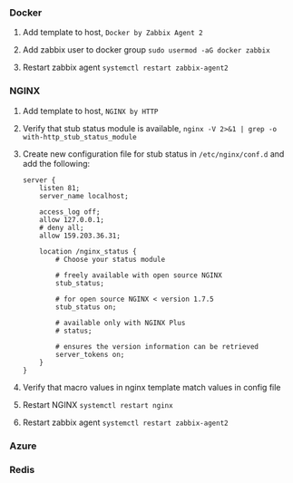 ### Docker

1. Add template to host, `Docker by Zabbix Agent 2`

2. Add zabbix user to docker group `sudo usermod -aG docker zabbix`

3. Restart zabbix agent `systemctl restart zabbix-agent2`


### NGINX

1. Add template to host, `NGINX by HTTP`

2. Verify that stub status module is available, `nginx -V 2>&1 | grep -o with-http_stub_status_module`

3. Create new configuration file for stub status in `/etc/nginx/conf.d` and add the following:

    ```
    server {
        listen 81;
        server_name localhost;

        access_log off;
        allow 127.0.0.1;
        # deny all;
        allow 159.203.36.31;

        location /nginx_status {
            # Choose your status module

            # freely available with open source NGINX
            stub_status;

            # for open source NGINX < version 1.7.5
            stub_status on;

            # available only with NGINX Plus
            # status;

            # ensures the version information can be retrieved
            server_tokens on;
        }
    }
    ```

4. Verify that macro values in nginx template match values in config file

5. Restart NGINX `systemctl restart nginx`

6. Restart zabbix agent `systemctl restart zabbix-agent2`


### Azure 



### Redis




### 